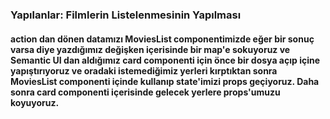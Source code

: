 ### Yapılanlar: Filmlerin Listelenmesinin Yapılması

#### action dan dönen datamızı MoviesList componentimizde eğer bir sonuç varsa diye yazdığımız değişken içerisinde bir map'e sokuyoruz ve Semantic UI dan aldığımız card componenti için önce bir dosya açıp içine yapıştırıyoruz ve oradaki istemediğimiz yerleri kırptıktan sonra MoviesList componenti içinde kullanıp state'imizi props geçiyoruz. Daha sonra card componenti içerisinde gelecek yerlere props'umuzu koyuyoruz.
